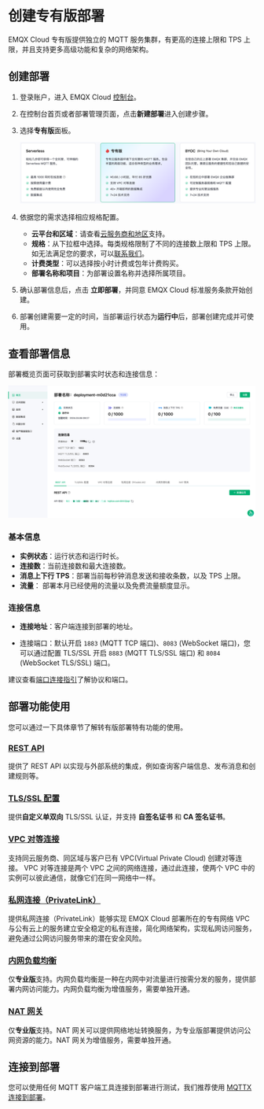 # 创建专有版部署

EMQX Cloud 专有版提供独立的 MQTT 服务集群，有更高的连接上限和 TPS 上限，并且支持更多高级功能和复杂的网络架构。
## 创建部署

1. 登录账户，进入 EMQX Cloud [控制台](https://cloud.emqx.com/console/)。

2. 在控制台首页或者部署管理页面，点击**新建部署**进入创建步骤。

3. 选择**专有版**面板。

   ![select_deployment_type](./_assets/create_dedicated.png)

4. 依据您的需求选择相应规格配置。

   - **云平台和区域**：请查看[云服务商和地区](../price/plans.md#支持云服务商和地区)支持。
   - **规格**：从下拉框中选择。每类规格限制了不同的连接数上限和 TPS 上限。如无法满足您的要求，可以[联系我们](https://www.emqx.com/zh/contact?product=cloud)。
   - **计费类型**：可以选择按小时计费或包年计费购买。
   - **部署名称和项目**：为部署设置名称并选择所属项目。

5. 确认部署信息后，点击 **立即部署**，并同意 EMQX Cloud 标准服务条款开始创建。

6. 部署创建需要一定的时间，当部署运行状态为**运行中**后，部署创建完成并可使用。


## 查看部署信息

部署概览页面可获取到部署实时状态和连接信息：

  ![dedicated](./_assets/dedicated_overview.png)

### 基本信息

* **实例状态**：运行状态和运行时长。
* **连接数**：当前连接数和最大连接数。
* **消息上下行 TPS**：部署当前每秒钟消息发送和接收条数，以及 TPS 上限。
* **流量**： 部署本月已经使用的流量以及免费流量额度显示。


### 连接信息
* **连接地址**：客户端连接到部署的地址。

* 连接端口：默认开启 `1883` (MQTT TCP 端口)、`8083` (WebSocket 端口)，您可以通过配置 TLS/SSL 开启 `8883` (MQTT TLS/SSL 端口) 和 `8084` (WebSocket TLS/SSL) 端口。

建议查看[端口连接指引](../deployments/port_guide_dedicated.md)了解协议和端口。
## 部署功能使用

您可以通过一下具体章节了解转有版部署特有功能的使用。

### [REST API](../api/introduction.md)

提供了 REST API 以实现与外部系统的集成，例如查询客户端信息、发布消息和创建规则等。


### [TLS/SSL 配置](../deployments/tls_ssl.md)

提供**自定义单双向** TLS/SSL 认证，并支持 **自签名证书** 和 **CA 签名证书**。

### [VPC 对等连接](../deployments/vpc_peering.md)

支持同云服务商、同区域与客户已有 VPC(Virtual Private Cloud) 创建对等连接。 VPC 对等连接是两个 VPC 之间的网络连接，通过此连接，使两个 VPC 中的实例可以彼此通信，就像它们在同一网络中一样。


### [私网连接（PrivateLink）](../deployments/privatelink.md)
提供私网连接（PrivateLink）能够实现 EMQX Cloud 部署所在的专有网络 VPC 与公有云上的服务建立安全稳定的私有连接，简化网络架构，实现私网访问服务，避免通过公网访问服务带来的潜在安全风险。
### [内网负载均衡](../vas/intranet-lb.md)

仅**专业版**支持。内网负载均衡是一种在内网中对流量进行按需分发的服务，提供部署内网访问能力。内网负载均衡为增值服务，需要单独开通。


### [NAT 网关](../vas/nat-gateway.md)

仅**专业版**支持。NAT 网关可以提供网络地址转换服务，为专业版部署提供访问公网资源的能力。NAT 网关为增值服务，需要单独开通。


## 连接到部署

您可以使用任何 MQTT 客户端工具连接到部署进行测试，我们推荐使用 [MQTTX 连接到部署](../connect_to_deployments/mqttx.md)。



